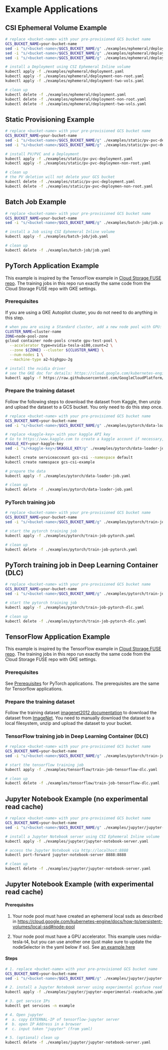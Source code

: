 <!--
Copyright 2018 The Kubernetes Authors.
Copyright 2022 Google LLC

Licensed under the Apache License, Version 2.0 (the "License");
you may not use this file except in compliance with the License.
You may obtain a copy of the License at

    https://www.apache.org/licenses/LICENSE-2.0

Unless required by applicable law or agreed to in writing, software
distributed under the License is distributed on an "AS IS" BASIS,
WITHOUT WARRANTIES OR CONDITIONS OF ANY KIND, either express or implied.
See the License for the specific language governing permissions and
limitations under the License.
-->

# Example Applications

## CSI Ephemeral Volume Example

```bash
# replace <bucket-name> with your pre-provisioned GCS bucket name
GCS_BUCKET_NAME=your-bucket-name
sed -i "s/<bucket-name>/$GCS_BUCKET_NAME/g" ./examples/ephemeral/deployment.yaml
sed -i "s/<bucket-name>/$GCS_BUCKET_NAME/g" ./examples/ephemeral/deployment-non-root.yaml
sed -i "s/<bucket-name>/$GCS_BUCKET_NAME/g" ./examples/ephemeral/deployment-two-vols.yaml

# install a Deployment using CSI Ephemeral Inline volume
kubectl apply -f ./examples/ephemeral/deployment.yaml
kubectl apply -f ./examples/ephemeral/deployment-non-root.yaml
kubectl apply -f ./examples/ephemeral/deployment-two-vols.yaml

# clean up
kubectl delete -f ./examples/ephemeral/deployment.yaml
kubectl delete -f ./examples/ephemeral/deployment-non-root.yaml
kubectl delete -f ./examples/ephemeral/deployment-two-vols.yaml
```

## Static Provisioning Example

```bash
# replace <bucket-name> with your pre-provisioned GCS bucket name
GCS_BUCKET_NAME=your-bucket-name
sed -i "s/<bucket-name>/$GCS_BUCKET_NAME/g" ./examples/static/pv-pvc-deployment.yaml
sed -i "s/<bucket-name>/$GCS_BUCKET_NAME/g" ./examples/static/pv-pvc-deploymen-non-root.yaml

# install PV/PVC and a Deployment
kubectl apply -f ./examples/static/pv-pvc-deployment.yaml
kubectl apply -f ./examples/static/pv-pvc-deploymen-non-root.yaml

# clean up
# the PV deletion will not delete your GCS bucket
kubectl delete -f ./examples/static/pv-pvc-deployment.yaml
kubectl delete -f ./examples/static/pv-pvc-deploymen-non-root.yaml
```

## Batch Job Example

```bash
# replace <bucket-name> with your pre-provisioned GCS bucket name
GCS_BUCKET_NAME=your-bucket-name
sed -i "s/<bucket-name>/$GCS_BUCKET_NAME/g" ./examples/batch-job/job.yaml

# install a Job using CSI Ephemeral Inline volume
kubectl apply -f ./examples/batch-job/job.yaml

# clean up
kubectl delete -f ./examples/batch-job/job.yaml
```

## PyTorch Application Example

This example is inspired by the TensorFlow example in [Cloud Storage FUSE repo](https://github.com/GoogleCloudPlatform/gcsfuse/blob/master/perfmetrics/scripts/ml_tests/pytorch/dino/README-usage.md). The training jobs in this repo run exactly the same code from the Cloud Storage FUSE repo with GKE settings.

### Prerequisites

If you are using a GKE Autopilot cluster, you do not need to do anything in this step.

```bash
# when you are using a Standard cluster, add a new node pool with GPU:
CLUSTER_NAME=cluster-name
ZONE=node-pool-zone
gcloud container node-pools create gpu-test-pool \
  --accelerator type=nvidia-tesla-a100,count=2 \
  --zone ${ZONE} --cluster ${CLUSTER_NAME} \
  --num-nodes 1 \
  --machine-type a2-highgpu-2g

# install the nvidia driver
# see the GKE doc for details: https://cloud.google.com/kubernetes-engine/docs/how-to/gpus#installing_drivers
kubectl apply -f https://raw.githubusercontent.com/GoogleCloudPlatform/container-engine-accelerators/master/nvidia-driver-installer/cos/daemonset-preloaded.yaml
```

### Prepare the training dataset

Follow the following steps to download the dataset from Kaggle, then unzip and upload the dataset to a GCS bucket. You only need to do this step once.

```bash
# replace <bucket-name> with your pre-provisioned GCS bucket name
GCS_BUCKET_NAME=your-bucket-name
sed -i "s/<bucket-name>/$GCS_BUCKET_NAME/g" ./examples/pytorch/data-loader-job.yaml

# replace <kaggle-key> with your kaggle API key
# Go to https://www.kaggle.com to create a kaggle account if necessary, then read the "Authentication" section [here](https://www.kaggle.com/docs/api) for how to get your Kaggle API key. The format is {"username":"xxx","key":"xxx"}.
KAGGLE_KEY=your-kaggle-key
sed -i "s/<kaggle-key>/$KAGGLE_KEY/g" ./examples/pytorch/data-loader-job.yaml

kubectl create serviceaccount gcs-csi --namespace default
kubectl create namespace gcs-csi-example

# prepare the data
kubectl apply -f ./examples/pytorch/data-loader-job.yaml

# clean up
kubectl delete -f ./examples/pytorch/data-loader-job.yaml
```

### PyTorch training job

```bash
# replace <bucket-name> with your pre-provisioned GCS bucket name
GCS_BUCKET_NAME=your-bucket-name
sed -i "s/<bucket-name>/$GCS_BUCKET_NAME/g" ./examples/pytorch/train-job-pytorch.yaml

# start the pytorch training job
kubectl apply -f ./examples/pytorch/train-job-pytorch.yaml

# clean up
kubectl delete -f ./examples/pytorch/train-job-pytorch.yaml
```

## PyTorch training job in Deep Learning Container (DLC)

```bash
# replace <bucket-name> with your pre-provisioned GCS bucket name
GCS_BUCKET_NAME=your-bucket-name
sed -i "s/<bucket-name>/$GCS_BUCKET_NAME/g" ./examples/pytorch/train-job-pytorch-dlc.yaml

# start the pytorch training job
kubectl apply -f ./examples/pytorch/train-job-pytorch-dlc.yaml

# clean up
kubectl delete -f ./examples/pytorch/train-job-pytorch-dlc.yaml
```

## TensorFlow Application Example

This example is inspired by the TensorFlow example in [Cloud Storage FUSE repo](https://github.com/GoogleCloudPlatform/gcsfuse/blob/master/perfmetrics/scripts/ml_tests/tf/resnet/README.md). The training jobs in this repo run exactly the same code from the Cloud Storage FUSE repo with GKE settings.

### Prerequisites

See [Prerequisites](#prerequisites) for PyTorch applications. The prerequisites are the same for Tensorflow applications.

### Prepare the training dataset

Follow the training dataset [imagenet2012 documentation](https://www.tensorflow.org/datasets/catalog/imagenet2012) to download the dataset from [ImageNet](https://image-net.org/challenges/LSVRC/2012/2012-downloads.php#Images). You need to manually download the dataset to a local filesystem, unzip and upload the dataset to your bucket.

### TensorFlow training job in Deep Learning Container (DLC)

```bash
# replace <bucket-name> with your pre-provisioned GCS bucket name
GCS_BUCKET_NAME=your-bucket-name
sed -i "s/<bucket-name>/$GCS_BUCKET_NAME/g" ./examples/pytorch/train-job-tensorflow-dlc.yaml

# start the tensorflow training job
kubectl apply -f ./examples/tensorflow/train-job-tensorflow-dlc.yaml

# clean up
kubectl delete -f ./examples/tensorflow/train-job-tensorflow-dlc.yaml
```

## Jupyter Notebook Example (no experimental read cache)

```bash
# replace <bucket-name> with your pre-provisioned GCS bucket name
GCS_BUCKET_NAME=your-bucket-name
sed -i "s/<bucket-name>/$GCS_BUCKET_NAME/g" ./examples/jupyter/jupyter-notebook-server.yaml

# install a Jupyter Notebook server using CSI Ephemeral Inline volume
kubectl apply -f ./examples/jupyter/jupyter-notebook-server.yaml

# access the Jupyter Notebook via http://localhost:8888
kubectl port-forward jupyter-notebook-server 8888:8888

# clean up
kubectl delete -f ./examples/jupyter/jupyter-notebook-server.yaml
```

## Jupyter Notebook Example (with experimental read cache)

#### Prerequisites

1. Your node pool must have created an ephemeral local ssds as described in
https://cloud.google.com/kubernetes-engine/docs/how-to/persistent-volumes/local-ssd#node-pool

2. Your node pool must have a GPU accelerator. This example uses nvidia-tesla-t4,
but you can use another one (just make sure to update the nodeSelector in the
yaml below if so). See
[an example here](https://github.com/GoogleCloudPlatform/gcs-fuse-csi-driver/tree/main/examples#prerequisites)

#### Steps

```bash
# 1. replace <bucket-name> with your pre-provisioned GCS bucket name
GCS_BUCKET_NAME=your-bucket-name
sed -i "s/<bucket-name>/$GCS_BUCKET_NAME/g" ./examples/jupyter/jupyter-experimental-readcache.yaml

# 2. install a Jupyter Notebook server using experimental gcsfuse read cache
kubectl apply -f ./examples/jupyter/jupyter-experimental-readcache.yaml

# 3. get service IPs
kubectl get services -n example

# 4. Open jupyter
#  a. copy EXTERNAL-IP of tensorflow-jupyter server
#  b. open IP Address in a browser
#  c. input token "jupyter" (from yaml)

# 5. (optional) clean up
kubectl delete -f ./examples/jupyter/jupyter-notebook-server.yaml
```

